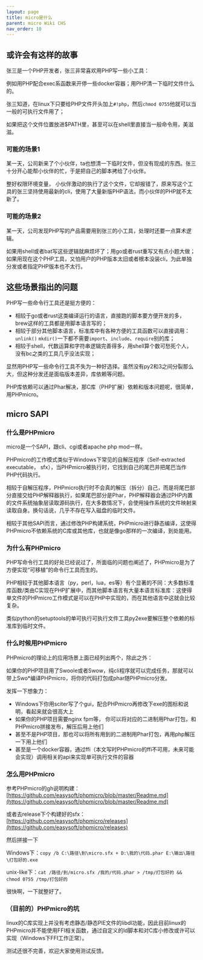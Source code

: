 ```yaml
---
layout: page
title: micro是什么
parent: micro Wiki CHS
nav_order: 10
---
```


## 或许会有这样的故事
张三是一个PHP开发者，张三非常喜欢用PHP写一些小工具：

例如用PHP配合exec系函数来开停一些docker容器；用PHP清一下临时文件什么的。

张三知道，在linux下只要给PHP文件开头加上`#!php`，然后`chmod 0755`他就可以当一般的可执行文件用了；

如果把这个文件位置放进\$PATH里，甚至可以在shell里直接当一般命令用，美滋滋。

### 可能的场景1
某一天，公司新来了个小伙伴，ta也想清一下临时文件，但没有现成的东西。张三十分开心能帮小伙伴的忙，于是把自己的脚本拷给了小伙伴。

整好权限环境变量， 小伙伴激动的执行了这个文件，它却报错了，原来写这个工具的张三坚持使用最新的cli，使用了大量新版PHP语法，而小伙伴的PHP就不太新了。

### 可能的场景2
某一天，公司发现PHP写的产品需要用到张三的小工具，处理时还要一点算术逻辑。

如果用shell或者bat写这些逻辑就麻烦坏了；用go或者rust重写又有点小题大做；如果用现在这个PHP工具，又怕用户的PHP版本太旧或者根本没装cli，为此单独分发或者指定PHP版本也不太行。

## 这些场景指出的问题
PHP写一些命令行工具还是挺方便的：

 - 相较于go或者rust这类编译运行的语言，直接跑的脚本要方便开发的多，brew这样的工具都是用脚本语言写的；
 - 相较于部分其他脚本语言，标准库中有各种方便的工具函数可以直接调用：`unlink()` `mkdir()`一下都不需要`import`、`include`、`require`别的库；
 - 相较于shell，代数运算和字符串逻辑完善得多，用shell算个数可愁死个人，没有bc之类的工具几乎没法实现；

显然用PHP写一些命令行工具不失为一种好选择。虽然没有py2和3之间分裂那么大，但这种分发还是面临版本差异，库依赖等问题。

PHP库依赖可以通过Phar解决，那C库（PHP扩展）依赖和版本问题呢，很简单，用PHPmicro。

## micro SAPI

### 什么是PHPmicro
micro是一个SAPI，跟cli、cgi或者apache php mod一样。

PHPmicro的工作模式类似于Windows下常见的自解压程序（Self-extracted executable， sfx），当PHPmicro被执行时，它找到自己的尾巴并把尾巴当作PHP代码执行。

相较于自解压程序，PHPmicro执行时不会真的解压（拆分）自己，而是将尾巴部分直接交给PHP解释器执行，如果尾巴部分是Phar，PHP解释器会通过PHP内置的文件系统抽象层读取源码执行，在大多数情况下，会使用操作系统的文件映射来读取自身。换句话说，几乎不存在写入磁盘的临时文件。

相较于其他SAPI而言，通过修改PHP构建系统，PHPmicro进行静态编译，这使得PHPmicro不依赖系统的C库或其他库，也就是像go那样的一次编译，到处能用。

### 为什么有PHPmicro
PHP写命令行工具的好处已经说过了，所面临的问题也阐述了，PHPmicro是为了方便实现“可移植”的命令行工具而生的。

PHP相较于其他脚本语言（py，perl，lua，es等）有个显著的不同：大多数标准库函数/类由C实现在PHP扩展中，而其他脚本语言有大量本语言标准库：这使得单文件的PHPmicro工作模式是可以在PHP中实现的，而在其他语言中这就会比较复杂。

类似python的setuptools的单可执行可执行文件工具py2exe要解压整个依赖的标准库到临时文件。

### 什么时候用PHPmicro
PHPmicro的理论上的应用场景上面已经列出两个，除此之外：

如果你的PHP项目用了Swoole或者Swow，纯cli程序就可以完成任务，那就可以带上Swo\*编译PHPmicro，将你的代码打包成phar随PHPmicro分发。

发挥一下想象力：

 - Windows下你用sciter写了个gui，配合PHPmicro再修改下exe的图标和说明，看起来就会很高大上
 - 如果你的PHP项目需要nginx fpm等， 你可以将对应的二进制用Phar打包，和PHPmicro拼接发布，解压后用上他们
 - 甚至不是PHP项目，那也可以将所有用到的二进制用Phar打包，再用php解压一下用上他们
 - 甚至是一个docker容器，通过ffi（本文写时PHPmicro的ffi不可用，未来可能会实现）调用相关的api来实现单可执行文件的容器

### 怎么用PHPmicro
参考PHPmicro的gh说明构建：[https://github.com/easysoft/phpmicro/blob/master/Readme.md](https://github.com/easysoft/phpmicro/blob/master/Readme.md)

或者去release下个构建好的sfx：[https://github.com/easysoft/phpmicro/releases](https://github.com/easysoft/phpmicro/releases)

然后拼接一下

Windows下：`copy /b C:\路径\到\micro.sfx + D:\我的\代码.phar E:\输出\路径\打包好的.exe`

unix-like下：`cat /路径/到/micro.sfx /我的/代码.phar > /tmp/打包好的 && chmod 0755 /tmp/打包好的`

很快啊，一下就整好了。

### （目前的）PHPmicro的坑
linux的C库实现上并没有考虑静态/静态PIE文件的libdl功能，因此目前linux的PHPmicro并不能使用FFI相关函数，通过自定义的ld脚本和对C库小修改或许可以实现（Windows下FFI工作正常）。

测试还很不完善，欢迎大家使用测试反馈。
